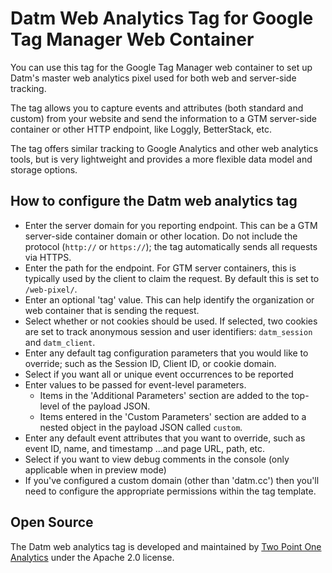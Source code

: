 # Datm Web Analytics Tag for Google Tag Manager Web Container

You can use this tag for the Google Tag Manager web container to set up Datm's master web analytics pixel used for both web and server-side tracking.

The tag allows you to capture events and attributes (both standard and custom) from your website and send the information to a GTM server-side container or other HTTP endpoint, like Loggly, BetterStack, etc.

The tag offers similar tracking to Google Analytics and other web analytics tools, but is very lightweight and provides a more flexible data model and storage options.

## How to configure the Datm web analytics tag

- Enter the server domain for you reporting endpoint.  This can be a GTM server-side container domain or other location.  Do not include the protocol (`http://` or `https://`); the tag automatically sends all requests via HTTPS.
- Enter the path for the endpoint.  For GTM server containers, this is typically used by the client to claim the request.  By default this is set to `/web-pixel/`.
- Enter an optional 'tag' value.  This can help identify the organization or web container that is sending the request.
- Select whether or not cookies should be used.  If selected, two cookies are set to track anonymous session and user identifiers: `datm_session` and `datm_client`.
- Enter any default tag configuration parameters that you would like to override; such as the Session ID, Client ID, or cookie domain.
- Select if you want all or unique event occurrences to be reported
- Enter values to be passed for event-level parameters.
	- Items in the 'Additional Parameters' section are added to the top-level of the payload JSON.
	- Items entered in the 'Custom Parameters' section are added to a nested object in the payload JSON called `custom`.
- Enter any default event attributes that you want to override, such as event ID, name, and timestamp ...and page URL, path, etc.
- Select if you want to view debug comments in the console (only applicable when in preview mode)
- If you've configured a custom domain (other than 'datm.cc') then you'll need to configure the appropriate permissions within the tag template.

## Open Source

The Datm web analytics tag is developed and maintained by [Two Point One Analytics](www.2point1analytics.com) under the Apache 2.0 license.
